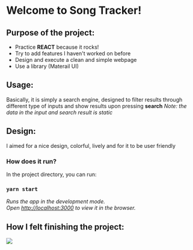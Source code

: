 <h1> Welcome to Song Tracker!</h1>

## Purpose of the project:

- Practice **REACT** because it rocks!
- Try to add features I haven't worked on before
- Design and execute a clean and simple webpage
- Use a library (Materail UI)

## Usage:
Basically, it is simply a search engine, designed to filter results through different type of inputs and show results upon pressing **search**
*Note: the data in the input and search result is static*

## Design:
I aimed for a nice design, colorful, lively and for it to be user friendly


<h3> How does it run? </h3>
 In the project directory, you can run:

### `yarn start`

*Runs the app in the development mode.\
Open [http://localhost:3000](http://localhost:3000) to view it in the browser.*

## How I felt finishing the project:
<div>
<img src="https://media.giphy.com/media/azUBCBFSCyNgc/giphy.gif">

</div>






